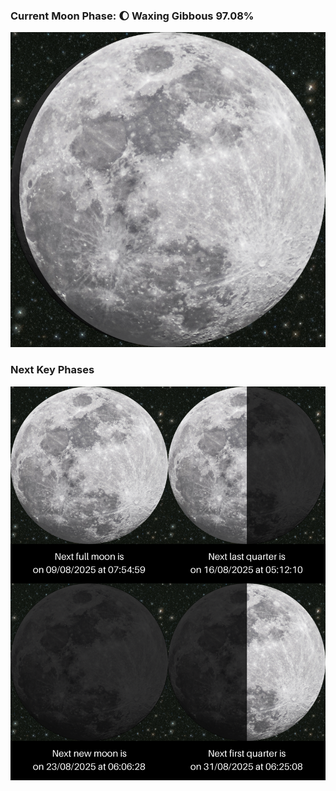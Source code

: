 ### Current Moon Phase: 🌔 Waxing Gibbous 97.08%
![Moon Phase](moonphase.png)
### Next Key Phases
![Gallery](gallery.png)